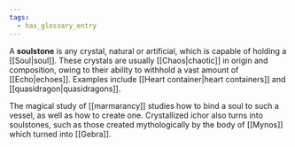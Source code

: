 ```yaml
---
tags:
  - has_glossary_entry
---
```


A **soulstone** is any crystal, natural or artificial, which is capable of holding a [[Soul|soul]]. These crystals are usually [[Chaos|chaotic]] in origin and composition, owing to their ability to withhold a vast amount of [[Echo|echoes]]. Examples include [[Heart container|heart containers]] and [[quasidragon|quasidragons]].

The magical study of [[marmarancy]] studies how to bind a soul to such a vessel, as well as how to create one. Crystallized ichor also turns into soulstones, such as those created mythologically by the body of [[Mynos]] which turned into [[Gebra]].